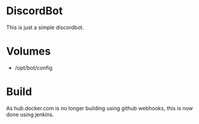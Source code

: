 # DiscordBot
This is just a simple discordbot.

# Volumes
  - /opt/bot/config

# Build
As hub.docker.com is no longer building using github webhooks, this is now done using jenkins.





